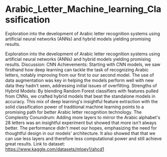 # Arabic_Letter_Machine_learning_Classification
Exploration into the development of Arabic letter recognition systems using artificial neural networks (ANNs) and hybrid models yielding promising results.

Exploration into the development of Arabic letter recognition systems using artificial neural networks (ANNs) and hybrid models yielding promising results. Discussion: CNN Achievements: Starting with CNN models, we saw firsthand how deep learning can tackle the task of recognizing Arabic letters, notably improving from our first to our second model. The use of data augmentation was key in helping the models perform well with new data they hadn't seen, addressing initial issues of overfitting. Strengths of Hybrid Models: By blending Random Forest classifiers with features pulled from CNNs, we crafted hybrid models that beat the standalone models in accuracy. This mix of deep learning's insightful feature extraction with the solid classification power of traditional machine learning points to a promising path for better Arabic letter recognition technology. The Complexity Conundrum: Adding more layers to mirror the Arabic alphabet's 28 letters was an insightful experiment but showed that more isn't always better. The performance didn't meet our hopes, emphasizing the need for thoughtful design in our models' architecture. It also showed that that we can use less layers and therefore less computational power and still achieve great results. Link to dataset: https://www.kaggle.com/datasets/mloey1/ahcd1

